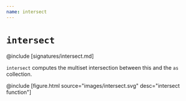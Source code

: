 ```yaml
---
name: intersect
---
```


# `intersect`

@include [signatures/intersect.md]

`intersect` computes the multiset intersection between this and the `as` collection.

@include [figure.html source="images/intersect.svg" desc="intersect function"]
